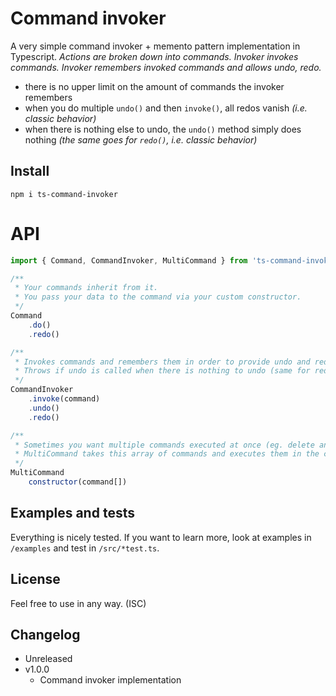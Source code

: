# Command invoker

A very simple command invoker + memento pattern implementation in Typescript. *Actions are broken down into commands. Invoker invokes commands. Invoker remembers invoked commands and allows undo, redo.*
- there is no upper limit on the amount of commands the invoker remembers
- when you do multiple ```undo()``` and then ```invoke()```, all redos vanish *(i.e. classic behavior)*
- when there is nothing else to undo, the ```undo()``` method simply does nothing *(the same goes for ```redo()```, i.e. classic behavior)*

## Install

```npm i ts-command-invoker```

# API

```js
import { Command, CommandInvoker, MultiCommand } from 'ts-command-invoker';

/**
 * Your commands inherit from it.
 * You pass your data to the command via your custom constructor.
 */
Command
    .do()
    .redo()

/**
 * Invokes commands and remembers them in order to provide undo and redo.
 * Throws if undo is called when there is nothing to undo (same for redo).
 */
CommandInvoker
    .invoke(command)
    .undo()
    .redo()

/**
 * Sometimes you want multiple commands executed at once (eg. delete and unselect),
 * MultiCommand takes this array of commands and executes them in the correct order (same for undo)
 */
MultiCommand
    constructor(command[])

```



## Examples and tests

Everything is nicely tested. If you want to learn more, look at examples in ```/examples``` and test in ```/src/*test.ts```.

## License

Feel free to use in any way. (ISC)

## Changelog

- Unreleased
- v1.0.0
  - Command invoker implementation
